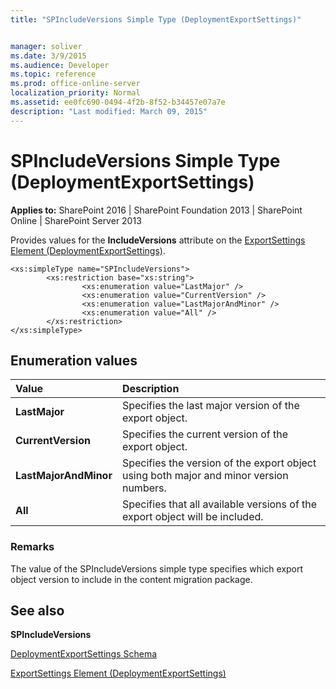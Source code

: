 ```yaml
---
title: "SPIncludeVersions Simple Type (DeploymentExportSettings)"


manager: soliver
ms.date: 3/9/2015
ms.audience: Developer
ms.topic: reference
ms.prod: office-online-server
localization_priority: Normal
ms.assetid: ee0fc690-0494-4f2b-8f52-b34457e07a7e
description: "Last modified: March 09, 2015"
---
```


# SPIncludeVersions Simple Type (DeploymentExportSettings)

 
  
 **Applies to:** SharePoint 2016 | SharePoint Foundation 2013 | SharePoint Online | SharePoint Server 2013
  
Provides values for the **IncludeVersions** attribute on the [ExportSettings Element (DeploymentExportSettings)](exportsettings-element-deploymentexportsettings.md). 
  
```
<xs:simpleType name="SPIncludeVersions">
        <xs:restriction base="xs:string">
                <xs:enumeration value="LastMajor" />
                <xs:enumeration value="CurrentVersion" />
                <xs:enumeration value="LastMajorAndMinor" />
                <xs:enumeration value="All" />
        </xs:restriction>
</xs:simpleType>

```

## Enumeration values

|**Value**|**Description**|
|:-----|:-----|
|**LastMajor** <br/> |Specifies the last major version of the export object.  <br/> |
|**CurrentVersion** <br/> |Specifies the current version of the export object.  <br/> |
|**LastMajorAndMinor** <br/> |Specifies the version of the export object using both major and minor version numbers.  <br/> |
|**All** <br/> |Specifies that all available versions of the export object will be included.  <br/> |
   
### Remarks

The value of the SPIncludeVersions simple type specifies which export object version to include in the content migration package.
  
## See also



 **SPIncludeVersions**


[DeploymentExportSettings Schema](deploymentexportsettings-schema.md)


[ExportSettings Element (DeploymentExportSettings)](exportsettings-element-deploymentexportsettings.md)

